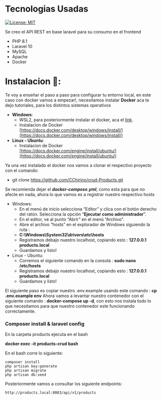 # Tecnologias Usadas 
[![License: MIT](https://img.shields.io/badge/License-MIT-yellow.svg)](https://opensource.org/licenses/MIT)

Se creo el API REST en base laravel para su consumo en el frontend

* PHP 8.1
* Laravel 10
* MySQL
* Apache
* Docker


# Instalacion 🚀:


Te voy a enseñar el paso a paso para configurar tu entorno local, en este caso con docker vamos a empezar!, necesitamos instalar **Docker** aca te dejo tutoriales, para los distintos sistemas operativos
- **Windows**:
	- WSL2, para posteriormente instalar el docker, aca el [link](https://www.youtube.com/watch?v=_fntjriRe48&t=670s).
	- Instalacion de Docker [https://docs.docker.com/desktop/windows/install/](https://docs.docker.com/desktop/windows/install/)
- **Linux - Ubuntu**: 
	- Instalacion de Docker [https://docs.docker.com/engine/install/ubuntu/](https://docs.docker.com/engine/install/ubuntu/)

Ya una vez instalado el docker nos vamos a clonar el respectivo proyecto con el comando:
 -  git clone https://github.com/CChirino/crud-Products.git

Se recomienda dejar el ***docker-compose.yml***, como esta para que no afecte en nada, ahora lo que vamos es a registrar nuestro respectivo hosts

 - Windows:
	 -   En el menú de inicio selecciona “Editor” y clica con el botón derecho del ratón. Selecciona la opción “**Ejecutar como administrador**”.
	-   En el editor, ve al punto “Abrir” en el menú “Archivo”.
	-   Abre el archivo “hosts” en el explorador de Windows siguiendo la ruta :
	-  **C:\Windows\System32\drivers\etc\hosts**
	- Registramos debajo nuestro localhost, copiando esto : **127.0.0.1       products.local** 
	 - Guardamos y listo!
 - Linux - Ubuntu:
	 - Corremos el siguiente comando en la consola : **sudo nano /etc/hosts**
	 - Registramos debajo nuestro localhost, copiando esto : **127.0.0.1       products.local** 
	 - Guardamos y listo!

El siguiente paso es copiar nuestro .env.example usando este comando : **cp .env.example env**
Ahora vamos a levantar nuestro contenedor con el siguiente comando : **docker-compose up -d**, con esto nos instala todo lo que necesitamos para que nuestro contenedor este funcionando correctamente.

### Composer install & laravel config

En la carpeta products ejecuta en el bash

**docker exec -it products-crud bash**

En el bash corre lo siguiente: 

	composer install
	php artisan key:generate
    php artisan migrate
	php artisan db:seed


Posteriormente vamos a consultar los siguiente endpoints:

    http://products.local:8083/api/v1/products
